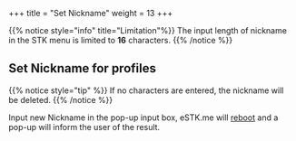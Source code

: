+++
title = "Set Nickname"
weight = 13
+++

{{% notice style="info" title="Limitation"%}}
The input length of nickname in the STK menu is limited to **16** characters.
{{% /notice %}}

## Set Nickname for profiles

{{% notice style="tip" %}}
If no characters are entered, the nickname will be deleted.
{{% /notice %}}

Input new Nickname in the pop-up input box, eSTK.me will [reboot](/stk/tools/reboot) and a pop-up will inform the user of the result.  

